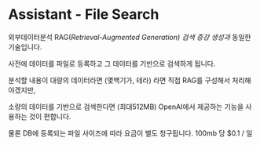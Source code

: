 # Assistant - File Search

외부데이터분석 RAG(_Retrieval-Augmented Generation) 검색 증강 생성과_ 동일한 기술입니다.&#x20;



사전에 데이터를 파일로 등록하고 그 데이터를 기반으로 검색하게 됩니다.&#x20;



분석할 내용이 대량의 데이터라면 (몇백기가, 테라) 라면 직접 RAG를 구성해서 처리해야겠지만,

소량의 데이터를 기반으로 검색한다면 (최대512MB)  OpenAI에서 제공하는 기능을 사용하는 것이 편합니다.&#x20;



물론 DB에 등록되는 파일 사이즈에 따라 요금이 별도 청구됩니다. 100mb 당 $0.1 / 일
